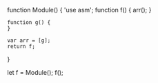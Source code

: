 
function Module() {
    'use asm';
    function f() {
        arr();
    }

    function g() {
    }

    var arr = [g];
    return f;
}

let f = Module();
f();
